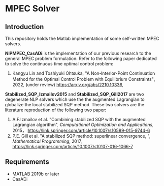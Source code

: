 # MPEC Solver

## Introduction

This repository holds the Matlab implementation of some self-written MPEC solvers. 

**NIPMPEC_CasADi** is the implementation of our previous research to the general MPEC problem formulation. Refer to the following paper dedicated to solve the continuous time optimal control problem:  

1. Kangyu Lin and Toshiyuki Ohtsuka, "A Non-Interior-Point Continuation Method for the Optimal Control Problem with Equilibrium Constraints"，2022, (under review)  <https://arxiv.org/abs/2210.10336>, 

**Stabilized_SQP_Izmailov2015** and **Stabilized_SQP_Gill2017** are two degenerate NLP solvers which use the the augmented Lagrangian to globalize the local stabilized SQP method. These two solvers are the literature reproduction of the following two paper:

1. A.F.Izmailov et al. "Combining stabilized SQP with the augmented Lagrangian algorithm", *Computational Optimization and Applications*, 2015， <https://link.springer.com/article/10.1007/s10589-015-9744-6>
2. P.E. Gill et al. "A stabilized SQP method: superlinear convergence, ", *Mathematical Programming*, 2017, <https://link.springer.com/article/10.1007/s10107-016-1066-7>

## Requirements

- MATLAB 2019b or later
- CasADi
